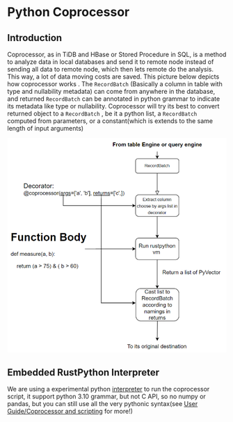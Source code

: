 # Python Coprocessor

## Introduction

Coprocessor, as in TiDB and HBase or Stored Procedure in SQL, is a method to analyze data in local
databases and send it to remote node instead of sending all data to remote node, which then lets
remote do the analysis. This way, a lot of data moving costs are saved. This picture below depicts
how coprocessor works . The `RecordBatch` (Basically a column in table with type and nullability
metadata) can come from anywhere in the database, and returned `RecordBatch` can be annotated in
python grammar to indicate its metadata like type or nullability. Coprocessor will try its best to
convert returned object to a `RecordBatch` , be it a python list, a `RecordBatch` computed from
parameters, or a constant(which is extends to the same length of input arguments)

![Python Coprocessor](../../public/python-coprocessor.png)

## Embedded RustPython Interpreter

We are using a experimental python [interpreter](https://github.com/RustPython/RustPython) to run
the coprocessor script, it support python 3.10 grammar, but not C API, so no numpy or pandas, but
you can still use all the very pythonic syntax(see [User Guide/Coprocessor and
scripting](/user-guide/coprocessor-and-scripting.md) for more!)

